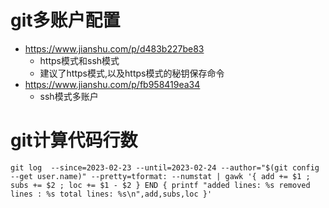 # git多账户配置
- https://www.jianshu.com/p/d483b227be83
    - https模式和ssh模式
    - 建议了https模式,以及https模式的秘钥保存命令
- https://www.jianshu.com/p/fb958419ea34
    - ssh模式多账户

# git计算代码行数
```
git log  --since=2023-02-23 --until=2023-02-24 --author="$(git config --get user.name)" --pretty=tformat: --numstat | gawk '{ add += $1 ; subs += $2 ; loc += $1 - $2 } END { printf "added lines: %s removed lines : %s total lines: %s\n",add,subs,loc }'
```